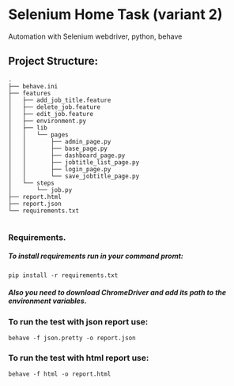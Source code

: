 # Selenium Home Task (variant 2)
Automation with Selenium webdriver, python, behave  

## Project Structure:  

```
.
├── behave.ini
├── features
│   ├── add_job_title.feature
│   ├── delete_job.feature
│   ├── edit_job.feature
│   ├── environment.py
│   ├── lib
│   │   └── pages
│   │       ├── admin_page.py
│   │       ├── base_page.py
│   │       ├── dashboard_page.py
│   │       ├── jobtitle_list_page.py
│   │       ├── login_page.py
│   │       └── save_jobtitle_page.py
│   └── steps
│       └── job.py
├── report.html
├── report.json
└── requirements.txt
  
```

### Requirements. 
##### To install requirements run in your command promt:
```
pip install -r requirements.txt
```
##### Also you need to download ChromeDriver and add its path to the environment variables.  


### To run the test with json report use:
```
behave -f json.pretty -o report.json
```
### To run the test with html report use:
```
behave -f html -o report.html
```
